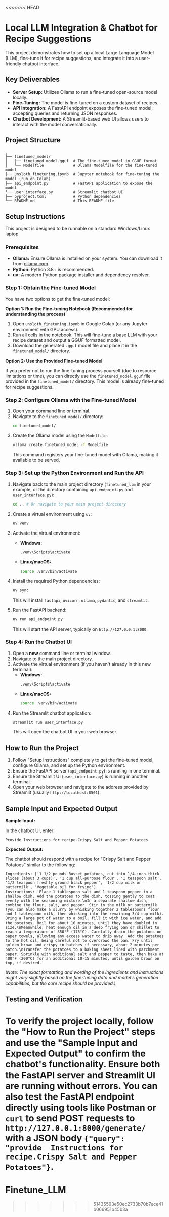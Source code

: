 <<<<<<< HEAD
# Local LLM Integration & Chatbot for Recipe Suggestions

This project demonstrates how to set up a local Large Language Model (LLM), fine-tune it for recipe suggestions, and integrate it into a user-friendly chatbot interface.

## Key Deliverables

  * **Server Setup:** Utilizes Ollama to run a fine-tuned open-source model locally.
  * **Fine-Tuning:** The model is fine-tuned on a custom dataset of recipes.
  * **API Integration:** A FastAPI endpoint exposes the fine-tuned model, accepting queries and returning JSON responses.
  * **Chatbot Development:** A Streamlit-based web UI allows users to interact with the model conversationally.

## Project Structure

```
.
├── finetuned_model/
│   ├── finetuned_model.gguf  # The fine-tuned model in GGUF format
│   └── Modelfile             # Ollama Modelfile for the fine-tuned model
├── unsloth_finetuning.ipynb  # Jupyter notebook for fine-tuning the model (run on Colab)
├── api_endpoint.py           # FastAPI application to expose the model
└── user_interface.py         # Streamlit chatbot UI
├── pyproject.toml            # Python dependencies
└── README.md                 # This README file
```

## Setup Instructions

This project is designed to be runnable on a standard Windows/Linux laptop.

### Prerequisites

  * **Ollama:** Ensure Ollama is installed on your system. You can download it from [ollama.com](https://ollama.com/).
  * **Python:** Python 3.8+ is recommended.
  * **uv:** A modern Python package installer and dependency resolver.

### Step 1: Obtain the Fine-tuned Model

You have two options to get the fine-tuned model:

**Option 1: Run the Fine-tuning Notebook (Recommended for understanding the process)**

1.  Open `unsloth_finetuning.ipynb` in Google Colab (or any Jupyter environment with GPU access).
2.  Run all cells in the notebook. This will fine-tune a base LLM with your recipe dataset and output a GGUF formatted model.
3.  Download the generated `.gguf` model file and place it in the `finetuned_model/` directory.

**Option 2: Use the Provided Fine-tuned Model**

If you prefer not to run the fine-tuning process yourself (due to resource limitations or time), you can directly use the `finetuned_model.gguf` file provided in the `finetuned_model/` directory. This model is already fine-tuned for recipe suggestions.

### Step 2: Configure Ollama with the Fine-tuned Model

1.  Open your command line or terminal.
2.  Navigate to the `finetuned_model/` directory:
    ```bash
    cd finetuned_model/
    ```
3.  Create the Ollama model using the `Modelfile`:
    ```bash
    ollama create finetuned_model -f Modelfile
    ```
    This command registers your fine-tuned model with Ollama, making it available to be served.

### Step 3: Set up the Python Environment and Run the API

1.  Navigate back to the main project directory (`finetuned_llm` in your example, or the directory containing `api_endpoint.py` and `user_interface.py`):

    ```bash
    cd .. # Or navigate to your main project directory
    ```

2.  Create a virtual environment using `uv`:

    ```bash
    uv venv
    ```

3.  Activate the virtual environment:

      * **Windows:**
        ```bash
        .venv\Scripts\activate
        ```
      * **Linux/macOS:**
        ```bash
        source .venv/bin/activate
        ```

4.  Install the required Python dependencies:

    ```bash
    uv sync
    ```

    This will install `fastapi`, `uvicorn`, `ollama`, `pydantic`, and `streamlit`.

5.  Run the FastAPI backend:

    ```bash
    uv run api_endpoint.py
    ```

    This will start the API server, typically on `http://127.0.0.1:8000`.

### Step 4: Run the Chatbot UI

1.  Open a **new** command line or terminal window.
2.  Navigate to the main project directory.
3.  Activate the virtual environment (if you haven't already in this new terminal):
      * **Windows:**
        ```bash
        .venv\Scripts\activate
        ```
      * **Linux/macOS:**
        ```bash
        source .venv/bin/activate
        ```
4.  Run the Streamlit chatbot application:
    ```bash
    streamlit run user_interface.py
    ```
    This will open the chatbot UI in your web browser.

## How to Run the Project

1.  Follow "Setup Instructions" completely to get the fine-tuned model, configure Ollama, and set up the Python environment.
2.  Ensure the FastAPI server (`api_endpoint.py`) is running in one terminal.
3.  Ensure the Streamlit UI (`user_interface.py`) is running in another terminal.
4.  Open your web browser and navigate to the address provided by Streamlit (usually `http://localhost:8501`).

## Sample Input and Expected Output

**Sample Input:**

In the chatbot UI, enter:

```
Provide Instructions for recipe.Crispy Salt and Pepper Potatoes
```

**Expected Output:**

The chatbot should respond with a recipe for "Crispy Salt and Pepper Potatoes" similar to the following:

```
Ingredients: ['1 1/2 pounds Russet potatoes, cut into 1/4-inch-thick slices (about 3 cups)', '1 cup all-purpose flour', '1 teaspoon salt', '1/2 teaspoon freshly ground black pepper', '1/2 cup milk or buttermilk', 'Vegetable oil for frying']
Instructions: 'Place 1 tablespoon salt and 1 teaspoon pepper in a shallow dish. Add the potatoes to the dish, tossing gently to coat evenly with the seasoning mixture.\nIn a separate shallow dish, combine the flour, salt, and pepper. Stir in the milk or buttermilk (you can also make a slurry by whisking together 2 tablespoons flour and 1 tablespoon milk, then whisking into the remaining 3/4 cup milk). Bring a large pot of water to a boil, fill it with ice water, and add the potatoes. Boil for about 10 minutes, until they have doubled in size.\nMeanwhile, heat enough oil in a deep frying pan or skillet to reach a temperature of 350°F (175°C). Carefully drain the potatoes on paper towels, allowing any excess water to drip away. Add the potatoes to the hot oil, being careful not to overcrowd the pan. Fry until golden brown and crispy in batches if necessary, about 2 minutes per batch.\nTransfer the potatoes to a baking sheet lined with parchment paper. Sprinkle with additional salt and pepper to taste, then bake at 400°F (200°C) for an additional 10-15 minutes, until golden brown on top, if desired.'
```

*(Note: The exact formatting and wording of the ingredients and instructions might vary slightly based on the fine-tuning data and model's generation capabilities, but the core recipe should be provided.)*

## Testing and Verification

To verify the project locally, follow the "How to Run the Project" steps and use the "Sample Input and Expected Output" to confirm the chatbot's functionality. Ensure both the FastAPI server and Streamlit UI are running without errors. You can also test the FastAPI endpoint directly using tools like Postman or `curl` to send POST requests to `http://127.0.0.1:8000/generate/` with a JSON body `{"query": "provide  Instructions for recipe.Crispy Salt and Pepper Potatoes"}`.
=======
# Finetune_LLM
>>>>>>> 51435593e50ec2733b70b7ece41b066951b45b3a
